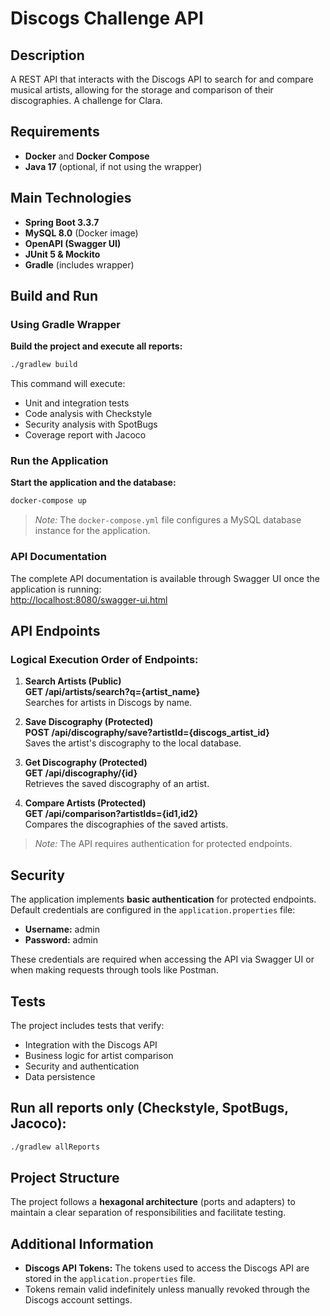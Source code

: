 # Discogs Challenge API

## Description
A REST API that interacts with the Discogs API to search for and compare musical artists, allowing for the storage and comparison of their discographies. A challenge for Clara.

## Requirements
- **Docker** and **Docker Compose**
- **Java 17** (optional, if not using the wrapper)

## Main Technologies
- **Spring Boot 3.3.7**
- **MySQL 8.0** (Docker image)
- **OpenAPI (Swagger UI)**
- **JUnit 5 & Mockito**
- **Gradle** (includes wrapper)

## Build and Run

### Using Gradle Wrapper
**Build the project and execute all reports:**
```bash
./gradlew build
```
This command will execute:
- Unit and integration tests
- Code analysis with Checkstyle
- Security analysis with SpotBugs
- Coverage report with Jacoco

### Run the Application
**Start the application and the database:**
```bash
docker-compose up
```
> *Note:* The `docker-compose.yml` file configures a MySQL database instance for the application.

### API Documentation
The complete API documentation is available through Swagger UI once the application is running:  
[http://localhost:8080/swagger-ui.html](http://localhost:8080/swagger-ui.html)

## API Endpoints

### Logical Execution Order of Endpoints:

1. **Search Artists (Public)**  
   **GET /api/artists/search?q={artist_name}**  
   Searches for artists in Discogs by name.

2. **Save Discography (Protected)**  
   **POST /api/discography/save?artistId={discogs_artist_id}**  
   Saves the artist's discography to the local database.

3. **Get Discography (Protected)**  
   **GET /api/discography/{id}**  
   Retrieves the saved discography of an artist.

4. **Compare Artists (Protected)**  
   **GET /api/comparison?artistIds={id1,id2}**  
   Compares the discographies of the saved artists.

> *Note:* The API requires authentication for protected endpoints.

## Security
The application implements **basic authentication** for protected endpoints.  
Default credentials are configured in the `application.properties` file:
- **Username:** admin
- **Password:** admin

These credentials are required when accessing the API via Swagger UI or when making requests through tools like Postman.

## Tests
The project includes tests that verify:
- Integration with the Discogs API
- Business logic for artist comparison
- Security and authentication
- Data persistence

## Run all reports only (Checkstyle, SpotBugs, Jacoco):

```bash
./gradlew allReports
```

## Project Structure
The project follows a **hexagonal architecture** (ports and adapters) to maintain a clear separation of responsibilities and facilitate testing.

## Additional Information
- **Discogs API Tokens:** The tokens used to access the Discogs API are stored in the `application.properties` file.
- Tokens remain valid indefinitely unless manually revoked through the Discogs account settings.  
